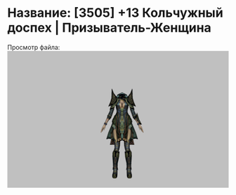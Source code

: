 # Название: [3505] +13 Кольчужный доспех | Призыватель-Женщина

Просмотр файла:
![p090005.png](p090005.png)